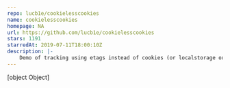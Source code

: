```yaml
---
repo: lucb1e/cookielesscookies
name: cookielesscookies
homepage: NA
url: https://github.com/lucb1e/cookielesscookies
stars: 1191
starredAt: 2019-07-11T18:00:10Z
description: |-
    Demo of tracking using etags instead of cookies (or localstorage or anything else)
---
```


[object Object]
